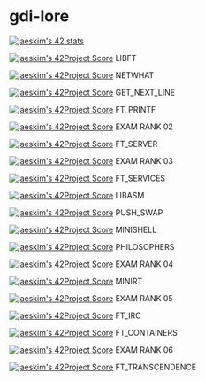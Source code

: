 # gdi-lore

[![jaeskim's 42 stats](https://badge42.herokuapp.com/api/stats/gdi-lore?privacyName=true&&privacyEmail=true)](https://github.com/JaeSeoKim/badge42)

[![jaeskim's 42Project Score](https://badge42.herokuapp.com/api/project/gdi-lore/Libft)](https://github.com/JaeSeoKim/badge42) LIBFT

[![jaeskim's 42Project Score](https://badge42.herokuapp.com/api/project/gdi-lore/netwhat)](https://github.com/JaeSeoKim/badge42) NETWHAT

[![jaeskim's 42Project Score](https://badge42.herokuapp.com/api/project/gdi-lore/get_next_line)](https://github.com/JaeSeoKim/badge42) GET_NEXT_LINE

[![jaeskim's 42Project Score](https://badge42.herokuapp.com/api/project/gdi-lore/ft_printf)](https://github.com/JaeSeoKim/badge42) FT_PRINTF

[![jaeskim's 42Project Score](https://badge42.herokuapp.com/api/project/gdi-lore/Exam%20Rank%2002)](https://github.com/JaeSeoKim/badge42) EXAM RANK 02

[![jaeskim's 42Project Score](https://badge42.herokuapp.com/api/project/gdi-lore/ft_server)](https://github.com/JaeSeoKim/badge42) FT_SERVER

[![jaeskim's 42Project Score](https://badge42.herokuapp.com/api/project/gdi-lore/Exam%20Rank%2003)](https://github.com/JaeSeoKim/badge42) EXAM RANK 03

[![jaeskim's 42Project Score](https://badge42.herokuapp.com/api/project/gdi-lore/ft_services)](https://github.com/JaeSeoKim/badge42) FT_SERVICES

[![jaeskim's 42Project Score](https://badge42.herokuapp.com/api/project/gdi-lore/libasm)](https://github.com/JaeSeoKim/badge42) LIBASM

[![jaeskim's 42Project Score](https://badge42.herokuapp.com/api/project/gdi-lore/push_swap)](https://github.com/JaeSeoKim/badge42) PUSH_SWAP

[![jaeskim's 42Project Score](https://badge42.herokuapp.com/api/project/gdi-lore/minishell)](https://github.com/JaeSeoKim/badge42) MINISHELL

[![jaeskim's 42Project Score](https://badge42.herokuapp.com/api/project/gdi-lore/Philosophers)](https://github.com/JaeSeoKim/badge42) PHILOSOPHERS

[![jaeskim's 42Project Score](https://badge42.herokuapp.com/api/project/gdi-lore/Exam%20Rank%2004)](https://github.com/JaeSeoKim/badge42) EXAM RANK 04

[![jaeskim's 42Project Score](https://badge42.herokuapp.com/api/project/gdi-lore/miniRT)](https://github.com/JaeSeoKim/badge42) MINIRT

[![jaeskim's 42Project Score](https://badge42.herokuapp.com/api/project/gdi-lore/Exam%20Rank%2005)](https://github.com/JaeSeoKim/badge42) EXAM RANK 05

[![jaeskim's 42Project Score](https://badge42.herokuapp.com/api/project/gdi-lore/ft_irc)](https://github.com/JaeSeoKim/badge42) FT_IRC

[![jaeskim's 42Project Score](https://badge42.herokuapp.com/api/project/gdi-lore/ft_containers)](https://github.com/JaeSeoKim/badge42) FT_CONTAINERS

[![jaeskim's 42Project Score](https://badge42.herokuapp.com/api/project/gdi-lore/Exam%20Rank%2006)](https://github.com/JaeSeoKim/badge42) EXAM RANK 06

[![jaeskim's 42Project Score](https://badge42.herokuapp.com/api/project/gdi-lore/ft_transcendence)](https://github.com/JaeSeoKim/badge42) FT_TRANSCENDENCE
